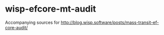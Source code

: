 # wisp-efcore-mt-audit

Accompanying sources for http://blog.wisp.software/posts/mass-transit-ef-core-audit/
